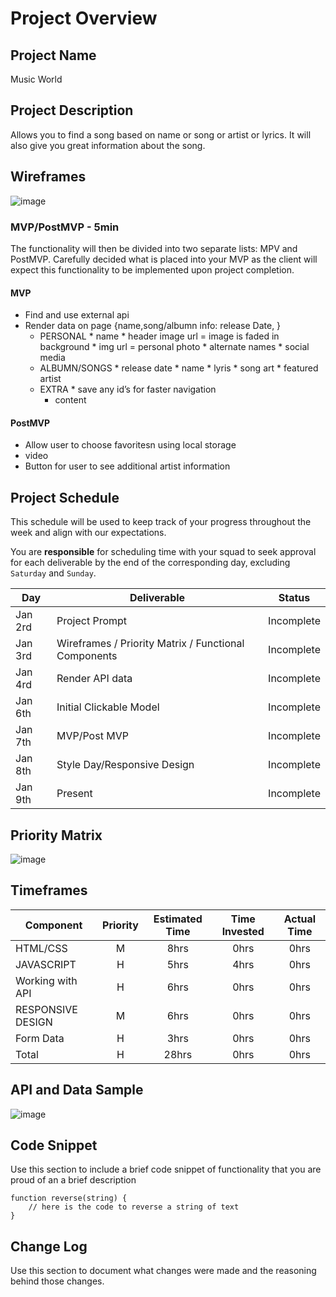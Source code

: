 # Project Overview

## Project Name

Music World

## Project Description

Allows you to find a song based on name or song or artist or lyrics. It will also give you great information about the song.


## Wireframes

![image](https://media.git.generalassemb.ly/user/25135/files/6d092a80-2db1-11ea-9f05-1c7dc7193efb)

### MVP/PostMVP - 5min

The functionality will then be divided into two separate lists: MPV and PostMVP.  Carefully decided what is placed into your MVP as the client will expect this functionality to be implemented upon project completion.  

#### MVP 

- Find and use external api 
- Render data on page {name,song/albumn info: release Date, } 
	* PERSONAL 
    		* name
    		* header image url = image is faded in background
    		* img url = personal photo
    		* alternate names
    		* social media
	* ALBUMN/SONGS
    		* release date
    		* name
    		* lyris
    		* song art
    		* featured artist
	* EXTRA
    		* save any id’s for faster navigation
   		 * content
 

#### PostMVP 

* Allow user to choose favoritesn using local storage
* video
* Button for user to see additional artist information
    
## Project Schedule

This schedule will be used to keep track of your progress throughout the week and align with our expectations.  

You are **responsible** for scheduling time with your squad to seek approval for each deliverable by the end of the corresponding day, excluding `Saturday` and `Sunday`.

|  Day | Deliverable | Status
|---|---| ---|
|Jan 2rd| Project Prompt | Incomplete
|Jan 3rd| Wireframes / Priority Matrix / Functional Components | Incomplete
|Jan 4rd| Render API data | Incomplete
|Jan 6th| Initial Clickable Model  | Incomplete
|Jan 7th| MVP/Post MVP | Incomplete
|Jan 8th| Style Day/Responsive Design | Incomplete
|Jan 9th| Present | Incomplete

## Priority Matrix

![image](https://media.git.generalassemb.ly/user/25135/files/14687a80-2e0f-11ea-9836-f622fd729baf)

## Timeframes


| Component | Priority | Estimated Time | Time Invested | Actual Time |
| --- | :---: |  :---: | :---: | :---: |
| HTML/CSS | M | 8hrs | 0hrs | 0hrs |
| JAVASCRIPT | H | 5hrs | 4hrs | 0hrs |
| Working with API | H | 6hrs| 0hrs | 0hrs |
| RESPONSIVE DESIGN | M | 6hrs | 0hrs | 0hrs|
| Form Data | H | 3hrs | 0hrs | 0hrs|
| Total | H | 28hrs| 0hrs | 0hrs |

## API and Data Sample

![image](https://media.git.generalassemb.ly/user/25135/files/09b2d480-2d80-11ea-9022-396ee7afcab5)


## Code Snippet

Use this section to include a brief code snippet of functionality that you are proud of an a brief description  

```
function reverse(string) {
	// here is the code to reverse a string of text
}
```

## Change Log
 Use this section to document what changes were made and the reasoning behind those changes.
